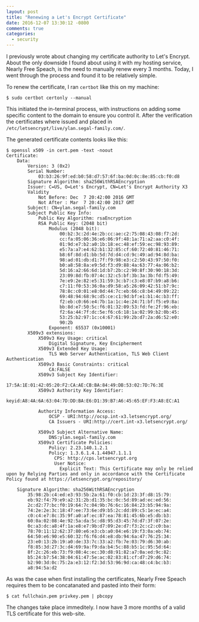 ```yaml
---
layout: post
title: "Renewing a Let's Encrypt Certificate"
date: 2016-12-07 13:30:12 -0800
comments: true
categories:
  - security
---
```


I previously wrote about changing my certificate authority to Let's Encrypt. About the only downside I found about using it with my hosting service, Nearly Free Speach, is the need to manually renew every 3 months. Today, I went through the process and found it to be relatively simple.

To renew the certificate, I ran `certbot` like this on my machine:

```
$ sudo certbot certonly --manual
```

This initiated the in-terminal process, with instructions on adding some specific content to the domain to ensure you control it. After the verification the certificates where issued and placed in `/etc/letsencrypt/live/ylan.segal-family.com/`.

The generated certificate contents looks like this:

```
$ openssl x509 -in cert.pem -text -noout
Certificate:
    Data:
        Version: 3 (0x2)
        Serial Number:
            03:b3:26:9f:ed:b0:58:d7:57:6f:ba:0d:0c:8e:85:cb:f0:d8
        Signature Algorithm: sha256WithRSAEncryption
        Issuer: C=US, O=Let's Encrypt, CN=Let's Encrypt Authority X3
        Validity
            Not Before: Dec  7 20:42:00 2016 GMT
            Not After : Mar  7 20:42:00 2017 GMT
        Subject: CN=ylan.segal-family.com
        Subject Public Key Info:
            Public Key Algorithm: rsaEncryption
            RSA Public Key: (2048 bit)
                Modulus (2048 bit):
                    00:b2:3c:2d:4e:2b:cc:ae:c2:75:08:43:08:f7:2d:
                    cc:fa:05:06:36:e6:06:9f:48:1a:71:a2:aa:c0:4f:
                    01:9d:e7:b2:a0:1b:18:ec:48:ef:59:ec:98:93:89:
                    e5:7a:a7:e4:62:b1:32:85:cf:60:72:40:81:46:71:
                    b8:6f:8d:d1:bb:5d:7d:d4:cd:9c:49:ad:94:8d:ba:
                    98:ad:01:db:d1:7f:f9:98:e3:c2:50:43:97:50:f0:
                    b0:a8:58:8a:e9:5d:f3:d9:88:4a:63:77:4a:06:b2:
                    5d:16:a2:66:6d:1d:b7:2b:c2:90:8f:30:90:18:3d:
                    23:09:8d:fb:07:4c:32:c5:bf:3b:3a:3b:fd:f5:49:
                    7e:e9:2e:82:e5:31:59:3c:b7:c3:e8:07:b9:a8:b6:
                    c7:11:f0:53:36:0a:d9:58:a5:26:09:42:51:b7:9c:
                    78:8c:c0:01:e8:0d:44:7c:eb:66:c8:b4:49:09:22:
                    69:48:94:68:9c:d5:ce:c1:9d:bf:e1:b1:4c:b3:ff:
                    f2:eb:c0:66:e4:7b:1a:1c:4e:24:71:bf:f5:e9:8a:
                    bb:8d:e7:50:5c:f6:01:32:09:53:fd:fe:2f:96:eb:
                    f2:6a:44:7f:dc:5e:f6:c6:18:1a:02:99:b2:0b:45:
                    53:25:b2:97:1c:c4:67:61:99:2b:d7:2a:d6:52:e0:
                    90:2b
                Exponent: 65537 (0x10001)
        X509v3 extensions:
            X509v3 Key Usage: critical
                Digital Signature, Key Encipherment
            X509v3 Extended Key Usage:
                TLS Web Server Authentication, TLS Web Client Authentication
            X509v3 Basic Constraints: critical
                CA:FALSE
            X509v3 Subject Key Identifier:
                17:5A:1E:01:42:05:20:F2:CA:AE:CB:BA:84:49:DB:53:02:7D:76:3E
            X509v3 Authority Key Identifier:
                keyid:A8:4A:6A:63:04:7D:DD:BA:E6:D1:39:B7:A6:45:65:EF:F3:A8:EC:A1

            Authority Information Access:
                OCSP - URI:http://ocsp.int-x3.letsencrypt.org/
                CA Issuers - URI:http://cert.int-x3.letsencrypt.org/

            X509v3 Subject Alternative Name:
                DNS:ylan.segal-family.com
            X509v3 Certificate Policies:
                Policy: 2.23.140.1.2.1
                Policy: 1.3.6.1.4.1.44947.1.1.1
                  CPS: http://cps.letsencrypt.org
                  User Notice:
                    Explicit Text: This Certificate may only be relied upon by Relying Parties and only in accordance with the Certificate Policy found at https://letsencrypt.org/repository/

    Signature Algorithm: sha256WithRSAEncryption
        35:98:2b:c4:ed:e3:93:5b:2a:61:f0:cb:1d:23:3f:d8:15:79:
        eb:92:f4:79:e9:a2:31:2b:d1:35:bc:0c:5d:89:ad:ec:ed:56:
        2c:d2:77:bc:f0:19:64:7c:04:9b:76:6c:16:84:23:b5:94:9a:
        74:2e:2e:3c:18:47:ee:73:6e:d9:b5:2c:dd:89:c5:1e:ec:a4:
        c0:c4:e7:8c:35:9f:a0:af:ec:87:ea:78:81:45:6b:e5:db:b3:
        60:0a:02:08:4e:92:5a:da:5c:d8:95:d3:45:7d:d7:3f:07:2e:
        0c:a3:dc:a8:4f:1a:e8:e7:9b:d7:09:2e:d7:f3:2c:c2:c0:ba:
        78:70:11:12:62:37:80:e6:e3:cb:a0:04:e6:19:f3:0a:eb:74:
        64:50:e6:90:e5:60:32:f6:f6:d4:e8:db:94:6a:47:76:25:34:
        23:e0:13:2b:19:a0:de:33:7c:33:a2:fb:7e:03:79:d6:30:ab:
        f8:85:3d:27:3c:d4:69:9a:f9:da:b4:5c:88:b5:1c:95:5d:64:
        8f:2c:26:eb:73:f9:08:4c:ec:30:d8:91:82:a7:0a:ed:9c:82:
        b5:24:b7:54:38:04:61:47:5e:ac:02:83:81:cf:d7:29:d6:74:
        b2:90:3d:0c:75:2a:e3:12:f2:3d:53:96:9d:ca:48:c4:bc:b3:
        a8:94:5a:d2
```

As was the case when first installing the certificates, Nearly Free Speach requires them to be concatanated and pasted into their form:

```
$ cat fullchain.pem privkey.pem | pbcopy

```

The changes take place immeditely. I now have 3 more months of a valid TLS certificate for this web-site.
